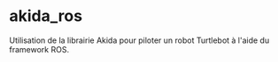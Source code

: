 # akida_ros
Utilisation de la librairie Akida pour piloter un robot Turtlebot à l'aide du framework ROS.
